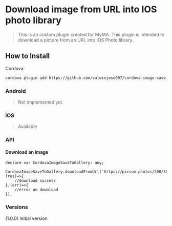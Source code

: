 # Download image from URL into IOS photo library 
> This is an custom plugin created for MyMA.
> This plugin is intended to download a picture from an URL into IOS Photo library..

## How to Install

Cordova:
```bash
cordova plugin add https://github.com/valwinjose007/cordova-image-save-to-gallery.git
```

### Android
> Not implemented yet.

### iOS
> Available


### API

#### Download an image

```
declare var CordovaImageSaveToGallery: any;

CordovaImageSaveToGallery.downloadFromUrl('https://picsum.photos/200/300',(res)=>{
    //download success
},(err)=>{
    //error on download
});
```


### Versions  
(1.0.0) Initial version  
